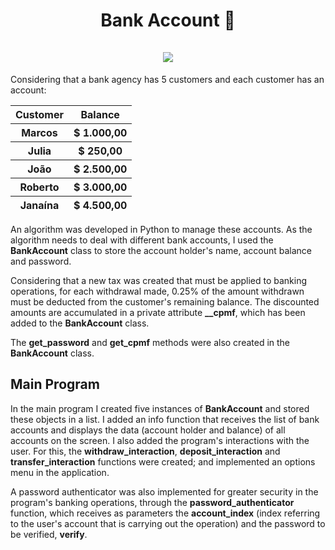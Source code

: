 <h1 align=center>Bank Account 💸</br></br><div align=center><img src="http://ForTheBadge.com/images/badges/made-with-python.svg"></div></h1>
<p text-align=justify>Considering that a bank agency has 5 customers and each customer has an account:</p>
<table align=center>
  <thead>
    <tr>
      <th>Customer</th>
      <th>Balance</th>
    </tr>
    <tr>
      <th>Marcos</th>
      <th>$ 1.000,00</th>
    </tr>
    <tr>
      <th>Julia</th>
      <th>$ 250,00</th>
    </tr>
    <tr>
      <th>João</th>
      <th>$ 2.500,00</th>
    </tr>
    <tr>
      <th>Roberto</th>
      <th>$ 3.000,00</th>
    </tr>
    <tr>
      <th>Janaína</th>
      <th>$ 4.500,00</th>
    </tr>
  </thead>
</table>

<p text-align=justify>An algorithm was developed in Python to manage these accounts. As the algorithm needs to deal with different bank accounts, I used the <strong>BankAccount</strong> class to store the account holder's name, account balance and password.</p>

<p text-align=justify>Considering that a new tax was created that must be applied to banking operations, for each withdrawal made, 0.25% of the amount withdrawn must be deducted from the customer's remaining balance. The discounted amounts are accumulated in a private attribute <strong>__cpmf</strong>, which has been added to the <strong>BankAccount</strong> class.
</p>

<p text-align=justify>The <strong>get_password</strong> and <strong>get_cpmf</strong> methods were also created in the <strong>BankAccount</strong> class.</p>

<h2>Main Program</h2>
<p text-align=justify>In the main program I created five instances of <strong>BankAccount</strong> and stored these objects in a list. I added an info function that receives the list of bank accounts and displays the data (account holder and balance) of all accounts on the screen. I also added the program's interactions with the user. For this, the <strong>withdraw_interaction</strong>, <strong>deposit_interaction</strong> and <strong>transfer_interaction</strong> functions were created; and implemented an options menu in the application.</p>

<p text-align=justify>A password authenticator was also implemented for greater security in the program's banking operations, through the <strong>password_authenticator</strong> function, which receives as parameters the <strong>account_index</strong> (index referring to the user's account that is carrying out the operation) and the password to be verified, <strong>verify</strong>.</p>
